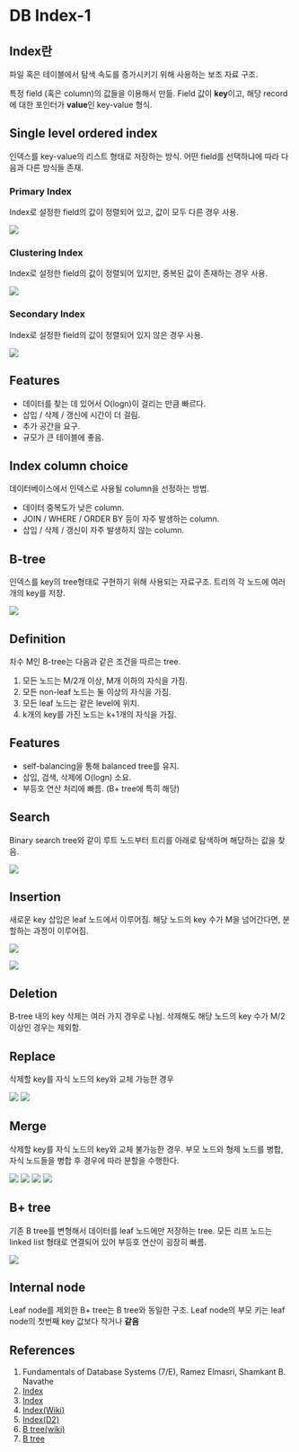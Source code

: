 # DB Index-1

## Index란

파일 혹은 테이블에서 탐색 속도를 증가시키기 위해 사용하는 보조 자료 구조.

특정 field (혹은 column)의 값들을 이용해서 만듦. Field 값이 **key**이고, 해당 record에 대한 포인터가 **value**인 key-value 형식.

## Single level ordered index

인덱스를 key-value의 리스트 형태로 저장하는 방식. 어떤 field를 선택하냐에 따라 다음과 다른 방식들 존재.

### Primary Index

Index로 설정한 field의 값이 정렬되어 있고, 값이 모두 다른 경우 사용.

![](https://velog.velcdn.com/images/sinclairr/post/23befc06-1e9f-48a8-9207-1e6aed9c5b5d/image.PNG)

### Clustering Index

Index로 설정한 field의 값이 정렬되어 있지만, 중복된 값이 존재하는 경우 사용.

![](https://velog.velcdn.com/images/sinclairr/post/7fbde99f-7345-49d1-a24c-8c9953724f12/image.PNG)

### Secondary Index

Index로 설정한 field의 값이 정렬되어 있지 않은 경우 사용.

![](https://velog.velcdn.com/images/sinclairr/post/6442d19b-e27b-4997-88df-11a0c209f6dc/image.PNG)

## Features

- 데이터를 찾는 데 있어서 O(logn)이 걸리는 만큼 빠르다.
- 삽입 / 삭제 / 갱신에 시간이 더 걸림.
- 추가 공간을 요구.
- 규모가 큰 테이블에 좋음.

## Index column choice

데이터베이스에서 인덱스로 사용될 column을 선정하는 방법.

- 데이터 중복도가 낮은 column.
- JOIN / WHERE / ORDER BY 등이 자주 발생하는 column.
- 삽입 / 삭제 / 갱신이 자주 발생하지 않는 column.

## B-tree

인덱스를 key의 tree형태로 구현하기 위해 사용되는 자료구조. 트리의 각 노드에 여러 개의 key를 저장.

![](https://velog.velcdn.com/images/sinclairr/post/2201f687-f5ed-48f5-b585-d8aebe3e6eee/image.PNG)

## Definition

차수 M인 B-tree는 다음과 같은 조건을 따르는 tree.

1. 모든 노드는 M/2개 이상, M개 이하의 자식을 가짐.
2. 모든 non-leaf 노드는 둘 이상의 자식을 가짐.
3. 모든 leaf 노드는 같은 level에 위치.
4. k개의 key를 가진 노드는 k+1개의 자식을 가짐.

## Features

- self-balancing을 통해 balanced tree를 유지.
- 삽입, 검색, 삭제에 O(logn) 소요.
- 부등호 연산 처리에 빠름. (B+ tree에 특히 해당)

## Search

Binary search tree와 같이 루트 노드부터 트리를 아래로 탐색하며 해당하는 값을 찾음.

![](https://velog.velcdn.com/images/sinclairr/post/f75cada7-a81b-4638-87c2-53eb55a65113/image.PNG)

## Insertion

새로운 key 삽입은 leaf 노드에서 이루어짐. 해당 노드의 key 수가 M을 넘어간다면, 분할하는 과정이 이루어짐.

![](https://velog.velcdn.com/images/sinclairr/post/828a406e-52ad-4700-97c4-d7561837e757/image.PNG)

![](https://velog.velcdn.com/images/sinclairr/post/08151ee4-dc35-4f7d-bdab-921671c5f0be/image.PNG)

## Deletion

B-tree 내의 key 삭제는 여러 가지 경우로 나뉨. 삭제해도 해당 노드의 key 수가 M/2 이상인 경우는 제외함.

## Replace

삭제할 key를 자식 노드의 key와 교체 가능한 경우

![](https://velog.velcdn.com/images/sinclairr/post/abf64415-ad5f-4ed1-8de7-0864d2d90f59/image.PNG)
![](https://velog.velcdn.com/images/sinclairr/post/4ff14602-fba0-48bc-976c-03ab5a206924/image.PNG)

## Merge

삭제할 key를 자식 노드의 key와 교체 불가능한 경우. 부모 노드와 형제 노드를 병합, 자식 노드들을 병합 후 경우에 따라 분할을 수행한다.

![](https://velog.velcdn.com/images/sinclairr/post/9dc7fec7-2e46-4b12-95ff-862d785b3c5f/image.PNG)
![](https://velog.velcdn.com/images/sinclairr/post/71455fd7-b0b4-4b79-8b6f-dd16734f54fe/image.PNG)
![](https://velog.velcdn.com/images/sinclairr/post/6a80932b-dbda-457f-bdf7-25e2a6a3066d/image.PNG)
![](https://velog.velcdn.com/images/sinclairr/post/fe8f5327-0afb-4fc0-b88e-bbfce46416dc/image.PNG)

## B+ tree

기존 B tree를 변형해서 데이터를 leaf 노드에만 저장하는 tree. 모든 리프 노드는 linked list 형태로 연결되어 있어 부등호 연산이 굉장히 빠름.

![](https://velog.velcdn.com/images/sinclairr/post/0ee2eb97-40db-484f-ae54-d246b99d7297/image.PNG)

## Internal node

Leaf node를 제외한 B+ tree는 B tree와 동일한 구조. Leaf node의 부모 키는 leaf node의 첫번째 key 값보다 작거나 **같음**

## References

1. Fundamentals of Database Systems (7/E), Ramez Elmasri, Shamkant B. Navathe
2. [Index](https://siahn95.tistory.com/77)
3. [Index](https://siahn95.tistory.com/entry/DB-%EC%9D%B8%EB%8D%B1%EC%8A%A4%EB%9E%80-2-%EA%B5%AC%EC%A1%B0-B-Tree-%EA%B3%84%EC%97%B4%EC%9D%84-%EC%93%B0%EB%8A%94-%EC%9D%B4%EC%9C%A0)
4. [Index(Wiki)](https://en.wikipedia.org/wiki/Database_index)
5. [Index(D2)](https://d2.naver.com/helloworld/1155)
6. [B tree(wiki)](https://en.wikipedia.org/wiki/B-tree)
7. [B tree](https://velog.io/@emplam27/%EC%9E%90%EB%A3%8C%EA%B5%AC%EC%A1%B0-%EA%B7%B8%EB%A6%BC%EC%9C%BC%EB%A1%9C-%EC%95%8C%EC%95%84%EB%B3%B4%EB%8A%94-B-Tree)
